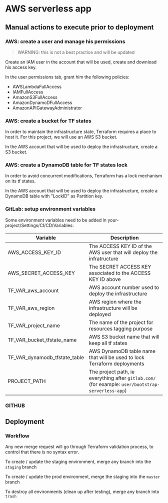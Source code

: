 # AWS serverless app

## Manual actions to execute prior to deployment
### AWS: create a user and manage his permissions
> WARNING: this is not a best practice and will be updated

Create an IAM user in the account that will be used, create and download his access key.

In the user permissions tab, grant him the following policies:
- AWSLambdaFullAccess
- IAMFullAccess
- AmazonS3FullAccess
- AmazonDynamoDFullAccess
- AmazonAPIGatewayAdministrator 

### AWS: create a bucket for TF states
In order to maintain the infrastructure state, Terraform requires a place to host it.
For this project, we will use an AWS S3 bucket.

In the AWS account that will be used to deploy the infrastructure, create a S3 bucket.

### AWS: create a DynamoDB table for TF states lock
In order to avoid concurrent modifications, Terraform has a lock mechanism on its tf states.

In the AWS account that will be used to deploy the infrastructure, create a DynamoDB table 
with "LockID" as Partition key.

### GitLab: setup environment variables
Some environment variables need to be added in your-project/Settings/CI/CD/Variables:

| Variable                      |  Description |
|-------------------------------|--------------|
| AWS_ACCESS_KEY_ID             | The ACCESS KEY ID of the AWS user that will deploy the infratructure |
| AWS_SECRET_ACCESS_KEY         | The SECRET ACCESS KEY associated to the ACCESS KEY ID above |
| TF_VAR_aws_account            | AWS account number used to deploy the infrastructure |
| TF_VAR_aws_region             | AWS region where the infrastructure will be deployed |
| TF_VAR_project_name           | The name of the project for resources tagging purpose |
| TF_VAR_bucket_tfstate_name    | AWS S3 bucket name that will keep all tf states |
| TF_VAR_dynamodb_tfstate_table | AWS DynamoDB table name that will be used to lock Terraform deployments |
| PROJECT_PATH                  | The project path, ie everything after `gitlab.com/` (for example: `user/bootstrap-serverless-app`) |

### GITHUB

## Deployment
### Workflow
Any new merge request will go through Terraform validation process, to control that 
there is no syntax error.

To create / update the staging environment, merge any branch into the `staging` branch

To create / update the prod environment, merge the staging into the `master` branch

To destroy all environments (clean up after testing), merge any branch into `trash`
